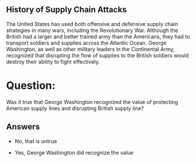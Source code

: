 ## History of Supply Chain Attacks
The United States has used both offensive and defensive
supply chain strategies in many wars,
including the Revolutionary War.
Although the British had a larger and better trained
army than the Americans,
they had to transport soldiers
and supplies across the Atlantic Ocean.
George Washington,
as well as other military leaders in the Continental Army,
recognized that disrupting the flow of supplies to the
British soldiers would destroy their ability to fight
effectively.

# Question:
Was it true that George Washington recognized the value of protecting American supply lines and disrupting British supply line?

## Answers
- No, that is untrue
* Yes, George Washington did recognize the value
